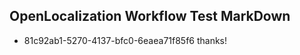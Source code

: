 ## OpenLocalization Workflow Test MarkDown

* 81c92ab1-5270-4137-bfc0-6eaea71f85f6 
thanks!



<!--HONumber=Jan16_HO2-->
